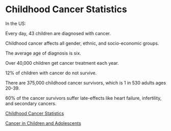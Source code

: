 # Childhood Cancer Statistics

In the US:

Every day, 43 children are diagnosed with cancer.

Childhood cancer affects all gender, ethnic, and socio-economic groups.

The average age of diagnosis is six.

Over 40,000 children get cancer treatment each year.

12% of children with cancer do not survive.

There are 375,000 childhood cancer survivors, which is 1 in 530 adults ages 20-39.

60% of the cancer survivors suffer late-effects like heart failure, infertility, and secondary cancers.

[Childhood Cancer Statistics]([https://curesearch.org/Childhood-Cancer-Statistics)

[Cancer in Children and Adolescents](https://www.cancer.gov/types/childhood-cancers/child-adolescent-cancers-fact-sheet)
